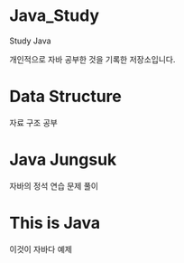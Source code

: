 # Java_Study
Study Java

개인적으로 자바 공부한 것을 기록한 저장소입니다.

<h1>Data Structure</h1>
자료 구조 공부

<h1>Java Jungsuk</h1>
자바의 정석 연습 문제 풀이

<h1>This is Java</h1>
이것이 자바다 예제
